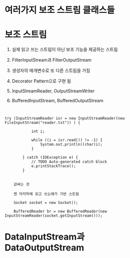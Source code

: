 # 여러가지 보조 스트림 클래스들

# 보조 스트림

1. 실제 읽고 쓰는 스트림이 아닌 보조 기능을 제공하는 스트림

2. FilterInputStream과 FilterOutputStream

3. 생성자의 매개변수로 또 다른 스트림을 가짐

4. Decorator Pattern으로 구현 됨

5. InputStreamReader, OutputStreamWriter

6. BufferedInputStream, BufferedOutputStream 

```


try (InputStreamReader isr = new InputStreamReader(new FileInputStream("reader.txt")) ) {
			
			int i;
			
			while ((i = isr.read()) != -1) {
				System.out.println((char)i);
			}
			
		} catch (IOException e) {
			// TODO Auto-generated catch block
			e.printStackTrace();
		} 


    감싸는 것

    맨 마지막에 읽고 쓰는애가 기반 스트림

    Socket socket = new Socket();

    BufferedReader br = new BufferedReader(new InputStreamReader(socket.getInputStream()));

```

# DataInputStream과 DataOutputStream



